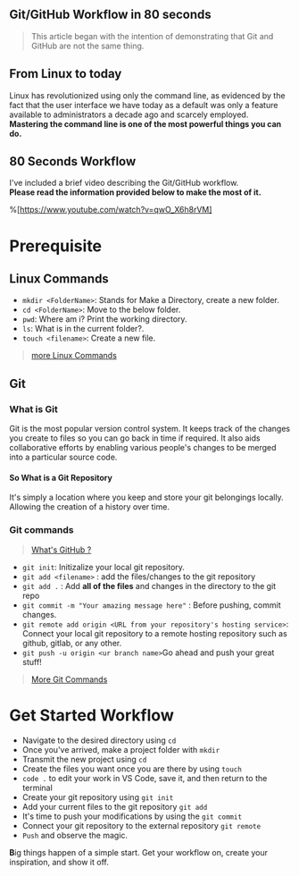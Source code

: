 ## Git/GitHub Workflow in 80 seconds

> This article began with the intention of demonstrating that Git and GitHub are not the same thing.

## From Linux to today
Linux has revolutionized using only the command line, as evidenced by the fact that the user interface we have today as a default was only a feature available to administrators a decade ago and scarcely employed. 
<br> **Mastering the command line is one of the most powerful things you can do.**

##  80 Seconds Workflow
I've included a brief video describing the Git/GitHub workflow. <br>**Please read the information provided below to make the most of it.**

%[https://www.youtube.com/watch?v=qwO_X6h8rVM]

# Prerequisite
## Linux Commands
- `mkdir <FolderName>`: Stands for Make a Directory, create a new folder.<br>
- `cd <FolderName>`: Move to the below folder. <br>
-  `pwd`: Where am i? Print the working directory. <br>
- `ls`: What is in the current folder?. <br>
- `touch <filename>`: Create a new file.

> [more Linux Commands](https://cheatography.com/davechild/cheat-sheets/linux-command-line/)

## Git 

### What is Git
Git is the most popular version control system. It keeps track of the changes you create to files so you can go back in time if required. It also aids collaborative efforts by enabling various people's changes to be merged into a particular source code.
####  So  What is a Git Repository
 It's simply a location where you keep and store your git belongings locally. Allowing the creation of a history over time.
### Git commands
> [What's GitHub ?](https://blog.yahya-abulhaj.dev/notlocalhost-or-free-hosting-and-serverless-services#heading-hosting-a-website)

- `git init`: Initizalize your local git repository. <br>
- `git add <filename>` : add the files/changes to the git repository<br>
- `git add .` : Add **all of the files** and changes in the directory to the git repo <br>
- `git commit -m "Your amazing message here"` : Before pushing, commit changes.<br>
- `git remote add origin <URL from your repository's hosting service>`:  Connect your local git repository to a remote hosting repository such as github, gitlab, or any other.<br>
- `git push -u origin <ur branch name>`Go ahead and push your great stuff!

> [More Git Commands](https://education.github.com/git-cheat-sheet-education.pdf)


# Get Started Workflow

- Navigate to the desired directory using `cd`
- Once you've arrived, make a project folder with `mkdir`
- Transmit the new project using `cd`
- Create the files you want once you are there by using `touch`
- `code .` to edit your work in VS Code, save it, and then return to the terminal
- Create your git repository using `git init`
- Add your current files to the git repository `git add`
- It's time to push your modifications by using the `git commit`
- Connect your git repository to the external repository `git remote`
- `Push` and observe the magic.




**B**ig things happen of a simple start. Get your workflow on, create your inspiration, and show it off.


